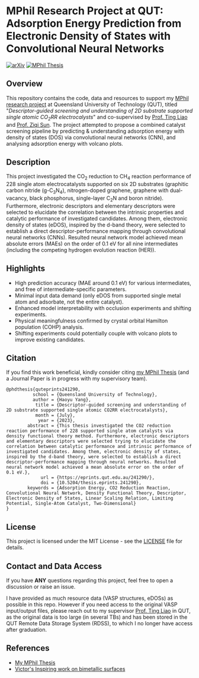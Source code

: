 # MPhil Research Project at QUT: Adsorption Energy Prediction from Electronic Density of States with Convolutional Neural Networks

[![arXiv](https://img.shields.io/badge/arXiv-2402.03876-b31b1b.svg)](https://arxiv.org/abs/2402.03876) [![MPhil Thesis](https://img.shields.io/badge/MPhil_Thesis-241290-b31b1b.svg)](https://eprints.qut.edu.au/241290/)

## Overview

This repository contains the code, data and resources to support my [MPhil research project](https://eprints.qut.edu.au/241290/) at Queensland University of Technology (QUT), titled "*Descriptor-guided screening and understanding of 2D substrate supported single atomic CO<sub>2</sub>RR electrocalysts*" and co-supervised by [Prof. Ting Liao](https://www.qut.edu.au/about/our-people/academic-profiles/t3.liao) and [Prof. Ziqi Sun](https://www.qut.edu.au/about/our-people/academic-profiles/ziqi.sun). The project attempted to propose a combined catalyst screening pipeline by predicting & understanding adsorption energy with density of states (DOS) via convolutional neural networks (CNN), and analysing adsorption energy with volcano plots.

## Description

This project investigated the CO<sub>2</sub> reduction to CH<sub>4</sub> reaction performance of 228 single atom electrocatalysts supported on six 2D substrates (graphitic carbon nitride (g-C<sub>3</sub>N<sub>4</sub>), nitrogen-doped graphene, graphene with dual-vacancy, black phosphorus, single-layer C<sub>2</sub>N and boron nitride). Furthermore, electronic descriptors and elementary descriptors were selected to elucidate the correlation between the intrinsic properties and catalytic performance of investigated candidates. Among them, electronic density of states (eDOS), inspired by the d-band theory, were selected to establish a direct descriptor-performance mapping through convolutional neural networks (CNNs). Resulted neural network model achieved mean absolute errors (MAEs) on the order of 0.1 eV for all nine intermediates (including the competing hydrogen evolution reaction (HER)).

## Highlights

- High prediction accuracy (MAE around 0.1 eV) for various intermediates, and free of intermediate-specific parameters.
- Minimal input data demand (only eDOS from supported single metal atom and adsorbate, not the entire catalyst).
- Enhanced model interpretability with occlusion experiments and shifting experiments.
- Physical meaningfulness confirmed by crystal orbital Hamilton population (COHP) analysis.
- Shifting experiments could potentially couple with volcano plots to improve existing candidates.

## Citation

If you find this work beneficial, kindly consider citing [my MPhil Thesis](https://eprints.qut.edu.au/241290/) (and a Journal Paper is in progress with my supervisory team).

```
@phdthesis{quteprints241290,
          school = {Queensland University of Technology},
          author = {Haoyu Yang},
           title = {Descriptor-guided screening and understanding of 2D substrate supported single atomic CO2RR electrocatalysts},
           month = {July},
            year = {2023},
        abstract = {This thesis investigated the CO2 reduction reaction performance of 228 supported single atom catalysts via density functional theory method. Furthermore, electronic descriptors and elementary descriptors were selected trying to elucidate the correlation between catalytic performance and intrinsic performance of investigated candidates. Among them, electronic density of states, inspired by the d-band theory, were selected to establish a direct descriptor-performance mapping through neural networks. Resulted neural network model achieved a mean absolute error on the order of 0.1 eV.},
             url = {https://eprints.qut.edu.au/241290/},
             doi = {10.5204/thesis.eprints.241290},
        keywords = {Adsorption Energy, CO2 Reduction Reaction, Convolutional Neural Network, Density Functional Theory, Descriptor, Electronic Density of States, Linear Scaling Relation, Limiting Potential, Single-Atom Catalyst, Two-Dimensional}
}
```

## License

This project is licensed under the MIT License - see the [LICENSE](./LICENSE) file for details.

## Contact and Data Access

If you have **ANY** questions regarding this project, feel free to open a discussion or raise an issue.

I have provided as much resource data (VASP structures, eDOSs) as possible in this repo. However if you need access to the original VASP input/output files, please reach out to my supervisor [Prof. Ting Liao](https://www.qut.edu.au/about/our-people/academic-profiles/t3.liao) in QUT, as the original data is too large (in several TBs) and has been stored in the QUT Remote Data Storage System (RDSS), to which I no longer have access after graduation.

## References

- [My MPhil Thesis](https://eprints.qut.edu.au/241290/)
- [Victor\'s Inspiring work on bimetallic surfaces](https://www.nature.com/articles/s41467-020-20342-6)
